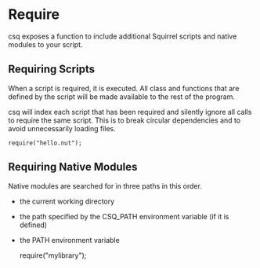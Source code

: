 # Require

csq exposes a function to include additional Squirrel scripts and native modules to your script. 

## Requiring Scripts

When a script is required, it is executed. All class and functions that are defined by the script will be made available to the rest of the program. 

csq will index each script that has been required and silently ignore all calls to require the same script. This is to break circular dependencies and to avoid unnecessarily loading files. 

    require("hello.nut");


## Requiring Native Modules

Native modules are searched for in three paths in this order.

* the current working directory
* the path specified by the CSQ_PATH environment variable (if it is defined)
* the PATH environment variable


    require("mylibrary");
